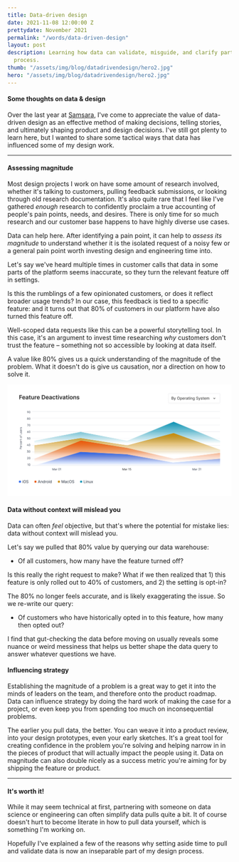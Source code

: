 ```yaml
---
title: Data-driven design
date: 2021-11-08 12:00:00 Z
prettydate: November 2021
permalink: "/words/data-driven-design"
layout: post
description: Learning how data can validate, misguide, and clarify parts of the design
  process.
thumb: "/assets/img/blog/datadrivendesign/hero2.jpg"
hero: "/assets/img/blog/datadrivendesign/hero2.jpg"
---
```


#### Some thoughts on data & design

Over the last year at [Samsara](https://samsara.com/), I've come to appreciate the value of data-driven design as an effective method of making decisions, telling stories, and ultimately shaping product and design decisions. I've still got plenty to learn here, but I wanted to share some tactical ways that data has influenced some of my design work.

---



#### Assessing magnitude

Most design projects I work on have some amount of research involved, whether it's talking to customers, pulling feedback submissions, or looking through old research documentation. It's also quite rare that I feel like I've gathered *enough* research to confidently proclaim a true accounting of people's pain points, needs, and desires. There is only time for so much research and our customer base happens to have highly diverse use cases.

Data can help here. After identifying a pain point, it can help to *assess its magnitude* to understand whether it is the isolated request of a noisy few or a general pain point worth investing design and engineering time into.

Let's say we've heard multiple times in customer calls that data in some parts of the platform seems inaccurate, so they turn the relevant feature off in settings.

Is this the rumblings of a few opinionated customers, or does it reflect broader usage trends? In our case, this feedback is tied to a specific feature: and it turns out that 80% of customers in our platform have also turned this feature off.

Well-scoped data requests like this can be a powerful storytelling tool. In this case, it's an argument to invest time researching *why* customers don't trust the feature – something not so accessible by looking at data itself.

A value like 80% gives us a quick understanding of the magnitude of the problem. What it doesn't do is give us causation, nor a direction on how to solve it.

![Data visualization](/assets/img/blog/datadrivendesign/graph.jpg)



#### Data without context will mislead you

Data can often *feel* objective, but that's where the potential for mistake lies: data without context will mislead you.

Let's say we pulled that 80% value by querying our data warehouse:
- Of all customers, how many have the feature turned off?

Is this really the right request to make? What if we then realized that 1) this feature is only rolled out to 40% of customers, and 2) the setting is opt-in?

The 80% no longer feels accurate, and is likely exaggerating the issue. So we re-write our query:
- Of customers who have historically opted in to this feature, how many then opted out?

I find that gut-checking the data before moving on usually reveals some nuance or weird messiness that helps us better shape the data query to answer whatever questions we have.


#### Influencing strategy

Establishing the magnitude of a problem is a great way to get it into the minds of leaders on the team, and therefore onto the product roadmap. Data can influence strategy by doing the hard work of making the case for a project, or even keep you from spending too much on inconsequential problems.

The earlier you pull data, the better. You can weave it into a product review, into your design prototypes, even your early sketches. It's a great tool for creating confidence in the problem you're solving and helping narrow in in the pieces of product that will actually impact the people using it. Data on magnitude can also double nicely as a success metric you're aiming for by shipping the feature or product.

---

#### It's worth it!

While it may seem technical at first, partnering with someone on data science or engineering can often simplify data pulls quite a bit. It of course doesn't hurt to become literate in how to pull data yourself, which is something I'm working on.

Hopefully I've explained a few of the reasons why setting aside time to pull and validate data is now an inseparable part of my design process.
